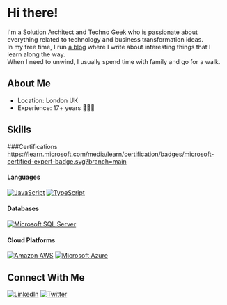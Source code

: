 # Hi there!

I'm a Solution Architect and Techno Geek who is passionate about everything related to technology and business transformation ideas. <br>
In my free time, I run [a blog](https://blog.savetchuk.com/) where I write about interesting things that I learn along the way. <br>
When I need to unwind, I usually spend time with family and go for a walk.

## About Me
- Location: London UK
- Experience: 17+ years 🧑🏻‍💻

## Skills

###Certifications
https://learn.microsoft.com/media/learn/certification/badges/microsoft-certified-expert-badge.svg?branch=main
#### Languages
[![JavaScript](https://img.shields.io/badge/JavaScript-F0DB4F?style=for-the-badge&logo=javascript&logoColor=323330)](https://github.com/hardik2447)
[![TypeScript](https://img.shields.io/badge/TypeScript-007BCD?style=for-the-badge&logo=typescript&logoColor=white)](https://github.com/hardik2447)

#### Databases
[![Microsoft SQL Server](https://img.shields.io/badge/Microsoft_SQL_Server-CC2927?style=for-the-badge&logo=microsoft-sql-server&logoColor=white)](https://github.com/hardik2447)

#### Cloud Platforms
[![Amazon AWS](https://img.shields.io/badge/Amazon_AWS-FF9900?style=for-the-badge&logo=amazonaws&logoColor=white)](https://github.com/hardik2447)
[![Microsoft Azure](https://img.shields.io/badge/microsoft%20azure-0089D6?style=for-the-badge&logo=microsoft-azure&logoColor=white)](https://github.com/hardik2447)

## Connect With Me
[![LinkedIn](https://img.shields.io/badge/LinkedIn-0077B5?style=for-the-badge&logo=linkedin&logoColor=white)](https://www.linkedin.com/in/hardikvupadhyay)
[![Twitter](https://img.shields.io/badge/Twitter-1DA1F2?style=for-the-badge&logo=twitter&logoColor=white)](https://twitter.com/hardikupadhyay)
